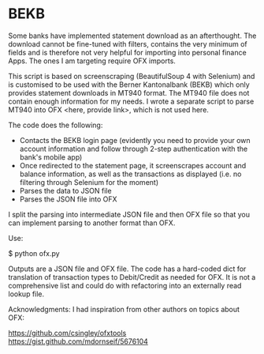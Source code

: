 # BEKB

Some banks have implemented statement download as an afterthought. The download cannot be fine-tuned with filters, contains the very minimum of fields and is therefore not very helpful for importing into personal finance Apps. The ones I am targeting require OFX imports.

This script is based on screenscraping (BeautifulSoup 4 with Selenium) and is customised to be used with the Berner Kantonalbank (BEKB) which only provides statement downloads in MT940 format. The MT940 file does not contain enough information for my needs. I wrote a separate script to parse MT940 into OFX <here, provide link>, which is not used here. 

The code does the following:

  - Contacts the BEKB login page (evidently you need to provide your own account information and follow through 2-step authentication with the bank's mobile app)
  - Once redirected to the statement page, it screenscrapes account and balance information, as well as the transactions as displayed (i.e. no filtering through Selenium for the moment)
  - Parses the data to JSON file
  - Parses the JSON file into OFX

I split the parsing into intermediate JSON file and then OFX file so that you can implement parsing to another format than OFX.

Use: 

$ python ofx.py

Outputs are a JSON file and OFX file. The code has a hard-coded dict for translation of transaction types to Debit/Credit as needed for OFX. It is not a comprehensive list and could do with refactoring into an externally read lookup file.

Acknowledgments:
I had inspiration from other authors on topics about OFX:

https://github.com/csingley/ofxtools
https://gist.github.com/mdornseif/5676104
